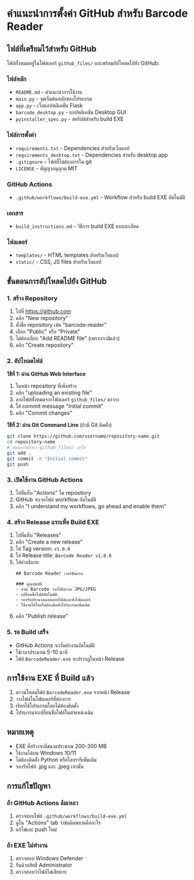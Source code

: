 # คำแนะนำการตั้งค่า GitHub สำหรับ Barcode Reader

## ไฟล์ที่เตรียมไว้สำหรับ GitHub

ไฟล์ทั้งหมดอยู่ในโฟลเดอร์ `github_files/` และพร้อมอัปโหลดไปยัง GitHub:

### ไฟล์หลัก
- `README.md` - คำแนะนำการใช้งาน
- `main.py` - จุดเริ่มต้นหลักของโปรแกรม
- `app.py` - เว็บแอปพลิเคชัน Flask
- `barcode_desktop.py` - แอปพลิเคชัน Desktop GUI
- `pyinstaller_spec.py` - สคริปต์สำหรับ build EXE

### ไฟล์การตั้งค่า
- `requirements.txt` - Dependencies สำหรับเว็บแอป
- `requirements_desktop.txt` - Dependencies สำหรับ desktop app
- `.gitignore` - ไฟล์ที่ไม่ต้องการใน git
- `LICENSE` - สัญญาอนุญาต MIT

### GitHub Actions
- `.github/workflows/build-exe.yml` - Workflow สำหรับ build EXE อัตโนมัติ

### เอกสาร
- `build_instructions.md` - วิธีการ build EXE แบบละเอียด

### โฟลเดอร์
- `templates/` - HTML templates สำหรับเว็บแอป
- `static/` - CSS, JS files สำหรับเว็บแอป

## ขั้นตอนการอัปโหลดไปยัง GitHub

### 1. สร้าง Repository
1. ไปที่ https://github.com
2. คลิก "New repository"
3. ตั้งชื่อ repository เช่น "barcode-reader"
4. เลือก "Public" หรือ "Private"
5. ไม่ต้องเลือก "Add README file" (เพราะเรามีแล้ว)
6. คลิก "Create repository"

### 2. อัปโหลดไฟล์
**วิธีที่ 1: ผ่าน GitHub Web Interface**
1. ในหน้า repository ที่เพิ่งสร้าง
2. คลิก "uploading an existing file"
3. ลากไฟล์ทั้งหมดจากโฟลเดอร์ `github_files/` มาวาง
4. ใส่ commit message "Initial commit"
5. คลิก "Commit changes"

**วิธีที่ 2: ผ่าน Git Command Line** (ถ้ามี Git ติดตั้ง)
```bash
git clone https://github.com/username/repository-name.git
cd repository-name
# คัดลอกไฟล์จาก github_files/ มาใส่
git add .
git commit -m "Initial commit"
git push
```

### 3. เปิดใช้งาน GitHub Actions
1. ไปที่แท็บ "Actions" ใน repository
2. GitHub จะเจอไฟล์ workflow อัตโนมัติ
3. คลิก "I understand my workflows, go ahead and enable them"

### 4. สร้าง Release แรกเพื่อ Build EXE
1. ไปที่แท็บ "Releases"
2. คลิก "Create a new release"
3. ใส่ Tag version: `v1.0.0`
4. ใส่ Release title: `Barcode Reader v1.0.0`
5. ใส่คำอธิบาย:
   ```
   ## Barcode Reader เวอร์ชันแรก
   
   ### คุณสมบัติ
   - อ่าน Barcode จากไฟล์ภาพ JPG/JPEG
   - เปลี่ยนชื่อไฟล์อัตโนมัติ
   - รองรับประมวลผลหลายไฟล์และทั้งโฟลเดอร์
   - ใช้งานได้โดยไม่ต้องติดตั้งโปรแกรมเพิ่มเติม
   ```
6. คลิก "Publish release"

### 5. รอ Build เสร็จ
- GitHub Actions จะเริ่มทำงานอัตโนมัติ
- ใช้เวลาประมาณ 5-10 นาที
- ไฟล์ `BarcodeReader.exe` จะปรากฏในหน้า Release

## การใช้งาน EXE ที่ Build แล้ว

1. ดาวน์โหลดไฟล์ `BarcodeReader.exe` จากหน้า Release
2. วางไฟล์ในโฟลเดอร์ที่ต้องการ
3. เรียกใช้โปรแกรมโดยไม่ต้องติดตั้ง
4. โปรแกรมจะเปลี่ยนชื่อไฟล์ในตำแหน่งเดิม

## หมายเหตุ

- EXE ที่สร้างจะมีขนาดประมาณ 200-300 MB
- ใช้งานได้บน Windows 10/11
- ไม่ต้องติดตั้ง Python หรือไลบรารีเพิ่มเติม
- รองรับไฟล์ .jpg และ .jpeg เท่านั้น

## การแก้ไขปัญหา

### ถ้า GitHub Actions ล้มเหลว
1. ตรวจสอบไฟล์ `.github/workflows/build-exe.yml`
2. ดูใน "Actions" tab ว่าข้อผิดพลาดคืออะไร
3. แก้ไขและ push ใหม่

### ถ้า EXE ไม่ทำงาน
1. ตรวจสอบ Windows Defender
2. รันด้วยสิทธิ์ Administrator
3. ตรวจสอบว่าไฟล์ไม่เสียหาย